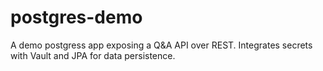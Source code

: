 # postgres-demo
A demo postgress app exposing a Q&amp;A API over REST. Integrates secrets with Vault and JPA for data persistence.
